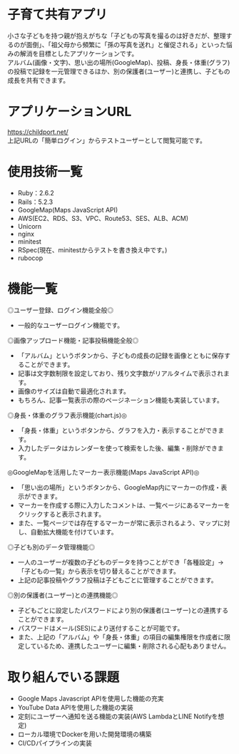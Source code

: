 # 子育て共有アプリ
小さな子どもを持つ親が抱えがちな「子どもの写真を撮るのは好きだが、整理するのが面倒」、「祖父母から頻繁に「孫の写真を送れ」と催促される」といった悩みの解消を目標としたアプリケーションです。
<br>アルバム(画像・文字)、思い出の場所(GoogleMap)、投稿、身長・体重(グラフ)の投稿で記録を一元管理できるほか、別の保護者(ユーザー)と連携し、子どもの成長を共有できます。

# アプリケーションURL
https://childport.net/
<br>上記URLの「簡単ログイン」からテストユーザーとして閲覧可能です。

# 使用技術一覧
* Ruby：2.6.2
* Rails：5.2.3
* GoogleMap(Maps JavaScript API)
* AWS(EC2、RDS、S3、VPC、Route53、SES、ALB、ACM)
* Unicorn
* nginx
* minitest
* RSpec(現在、minitestからテストを書き換え中です。)
* rubocop

# 機能一覧
◎ユーザー登録、ログイン機能全般◎
* 一般的なユーザーログイン機能です。

◎画像アップロード機能・記事投稿機能全般◎
* 「アルバム」というボタンから、子どもの成長の記録を画像とともに保存することができます。
* 記事は文字数制限を設定しており、残り文字数がリアルタイムで表示されます。
* 画像のサイズは自動で最適化されます。
* もちろん、記事一覧表示の際のページネーション機能も実装しています。

◎身長・体重のグラフ表示機能(chart.js)◎
* 「身長・体重」というボタンから、グラフを入力・表示することができます。
* 入力したデータはカレンダーを使って検索をした後、編集・削除ができます。

◎GoogleMapを活用したマーカー表示機能(Maps JavaScript API)◎
* 「思い出の場所」というボタンから、GoogleMap内にマーカーの作成・表示ができます。
* マーカーを作成する際に入力したコメントは、一覧ページにあるマーカーをクリックすると表示されます。
* また、一覧ページでは存在するマーカーが常に表示されるよう、マップに対し、自動拡大機能を付けています。

◎子ども別のデータ管理機能◎
* 一人のユーザーが複数の子どものデータを持つことができ「各種設定」→「子どもの一覧」から表示を切り替えることができます。
* 上記の記事投稿やグラフ投稿は子どもごとに管理することができます。

◎別の保護者(ユーザー)との連携機能◎
* 子どもごとに設定したパスワードにより別の保護者(ユーザー)との連携することができます。
* パスワードはメール(SES)により送付することが可能です。
* また、上記の「アルバム」や「身長・体重」の項目の編集権限を作成者に限定しているため、連携したユーザーに編集・削除される心配もありません。

# 取り組んでいる課題
* Google Maps Javascript APIを使用した機能の充実
* YouTube Data APIを使用した機能の実装
* 定刻にユーザーへ通知を送る機能の実装(AWS LambdaとLINE Notifyを想定)
* ローカル環境でDockerを用いた開発環境の構築
* CI/CDパイプラインの実装
